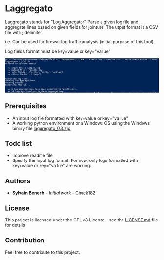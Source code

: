 # Laggregato

Laggregato stands for "Log Aggregator"
Parse a given log file and aggregate lines based on given fields for jointure. 
The utput format is a CSV file with ; delimiter. 

i.e. Can be used for firewall log traffic analysis (initial purpose of this tool).

Log fields format must be key=value or key="va lue"

![laggregato screenshot](laggregato.jpg) 

## Prerequisites

* An input log file formatted with key=value or key="va lue"
* A working python environment or a Windows OS using the Windows binary file [laggregato_0.3.zip](bin/windows/laggregato_0.3.zip).  

## Todo list

* Improve readme file 
* Specify the input log format. For now, only logs formatted with key=value or key="va lue" are working.

## Authors

* **Sylvain Benech** - *Initial work* - [Chuck182](https://github.com/Chuck182)

## License

This project is licensed under the GPL v3 License - see the [LICENSE.md](LICENSE.md) file for details

## Contribution

Feel free to contribute to this project. 
